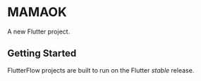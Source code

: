 # MAMAOK

A new Flutter project.

## Getting Started

FlutterFlow projects are built to run on the Flutter _stable_ release.
